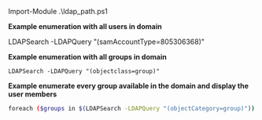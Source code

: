 Import-Module .\ldap_path.ps1

**Example enumeration with all users in domain**

LDAPSearch -LDAPQuery "(samAccountType=805306368)"

**Example enumeration with all groups in domain**
```
LDAPSearch -LDAPQuery "(objectclass=group)"
```
**Example enumerate every group available in the domain and display the user members**

```sh
foreach ($groups in $(LDAPSearch -LDAPQuery "(objectCategory=group)")) {$group.properties | select {$_.cn}, {$_.member}}
```
